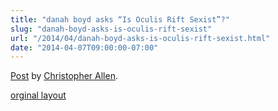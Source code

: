 ```yaml
---
title: "danah boyd asks “Is Oculis Rift Sexist”?"
slug: "danah-boyd-asks-is-oculis-rift-sexist"
url: "/2014/04/danah-boyd-asks-is-oculis-rift-sexist.html"
date: "2014-04-07T09:00:00-07:00"
---
```

<div id="fb-root"></div> <script>(function(d, s, id) { var js, fjs = d.getElementsByTagName(s)[0]; if (d.getElementById(id)) return; js = d.createElement(s); js.id = id; js.src = "//connect.facebook.net/en_US/all.js#xfbml=1"; fjs.parentNode.insertBefore(js, fjs); }(document, 'script', 'facebook-jssdk'));</script>
<div class="fb-post" data-href="https://www.facebook.com/ChristopherRayAllen/posts/10152335616600540" data-width="600"><div class="fb-xfbml-parse-ignore"><a href="https://www.facebook.com/ChristopherRayAllen/posts/10152335616600540">Post</a> by <a href="https://www.facebook.com/ChristopherRayAllen">Christopher Allen</a>.</div></div>
<p class="previous"><a href="/previous/2014/04/danah-boyd-asks-is-oculis-rift-sexist.html" rel="syndication">orginal layout</a></p>
